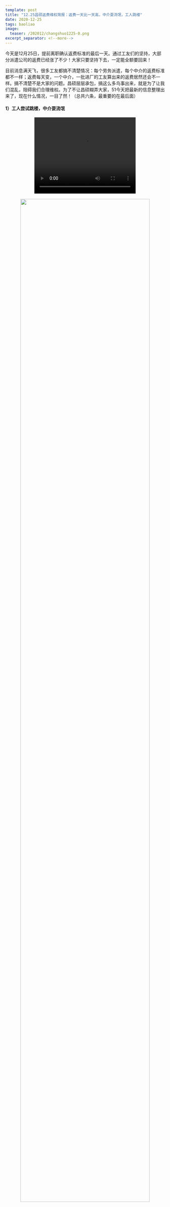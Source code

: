 ```yaml
---
template: post
title: "12.25昌硕返费维权简报：返费一天比一天高，中介耍流氓，工人跳楼"
date: 2020-12-25
tags: baoliao
image:
  teaser: /202012/changshuo1225-0.png
excerpt_separator: <!--more-->
---
```


今天是12月25日，提前离职确认返费标准的最后一天。通过工友们的坚持，大部分派遣公司的返费已经涨了不少！大家只要坚持下去，一定能全额要回来！

<!--more-->

目前消息满天飞，很多工友都搞不清楚情况：每个劳务派遣，每个中介的返费标准都不一样；返费每天变，一个中介，一批进厂的工友算出来的返费居然还会不一样。搞不清楚不是大家的问题。昌硕层层承包，搞这么多鸟事出来，就是为了让我们混乱，阻碍我们合理维权。为了不让昌硕糊弄大家，51今天把最新的信息整理出来了，现在什么情况，一目了然！（总共六条，最重要的在最后面）


#### 1）工人尝试跳楼，中介耍流氓

<div style="text-align:center">
<video width="320" height="240" controls>
  <source src="/videos/changshuo1225-1.mp4" type="video/mp4">
哎呀！你的浏览器不支持视频播放。
</video>
</div><br>

<div style="text-align:center"><img src="/images/202012/changshuo1225-1.png" width="90%"></div>
<div style="text-align:center"><img src="/images/202012/changshuo1225-1-1.jpg" width="90%"></div>

网传视频显示有工人跳楼。目前不确定是昌硕还是世硕，还是两地都有。**如果有人了解详情请联系51爆料！（文末扫码加小编）**

<div style="text-align:center"><img src="/images/202012/changshuo1225-2.png" width="90%"></div>

也有工人被中介刁难，如果遇到类似情况，也同样欢迎向51爆料！



#### 2）返费一天比一天高！提早签的工友们吃亏了！

工友们经过几天跟昌硕和劳务派遣来回折腾，发现每天答应给的返费不一样。 *有一些人签了，发现第二天就涨了2000。*早早签了的就吃大亏了！咱们应该意识到，他们一批一批处理，就是想分化大家，欺骗一部分人先离开，退出维权的队伍。实际上，这个返费他们给得起，他们只是不想给（昌硕的年报显示昌硕去年给屁事没干的股东发了约26亿人民币），能多坑工人几百块钱，他们就耍尽手段去坑。但是工人这么多，昌硕惹不起，只要工友们坚持不放弃，返费一定能要回来。

<div style="text-align:center"><img src="/images/202012/changshuo1225-3.png" width="90%"></div><br>
<div style="text-align:center"><img src="/images/202012/changshuo1225-4.png" width="90%"></div>
<div style="text-align:center"><img src="/images/202012/changshuo1225-5.png" width="90%"></div>


#### 3）一个中介，一批进厂，算出来的反费不一样？

这几天去确认返费也有工友发现，明明是一个中介，一批进厂的，算出来的返费怎么就不一样了？51 怀疑这又是昌硕分化工人的手段。 **如果有哪位工友了解情况，请联系51爆料。**


#### 4）什么样的证据算数还有争议

目前，很多没有盖章返费单的工友都在发愁，怎么找证据证明中介承诺的返费标准呢？有一些工友是把返费单搞丢了，但大部分人没有是因为黑中介压根没有提供正式单据，早早就铺好了他们拖欠返费的路！ **但没有返费单的工友们不要沮丧，什么东西算合格的证据还有得争论。比如有中介说，进厂时的招聘告示也算数。而且，中介宣传的返费标准本来就是公开的，据工友的说法，中介的返费标准早就上报昌硕了。昌硕还说“要证据”有耍赖的嫌疑。**

<div style="text-align:center"><img src="/images/202012/changshuo1225-6.jpg" width="90%"></div>
<div style="text-align:center"><img src="/images/202012/changshuo1225-7.png" width="90%"></div>

那么，没有返费单，或者证据不被承认的工友怎么办呢？ **51建议大家先联系跟自己同批进厂的工友，看看其他人保留了什么返费标准的证据。即使没有正式盖章的单据，微信聊天、招聘启示等证据也要收集！**大家把证据合到一起，证据越多越好，一起去找厂方谈，坚持所有人得到同样的待遇。一批进厂本来就一个标准，如果30个人的聊天记录都可以证明返费标准是15000，昌硕没有任何原因再推脱，一批人都必须一起解决，否则纯粹是耍赖。

工友们也可以把返费标准的证据发给51（文末扫码加小编），51统一收集和曝光，供其他工友参考。

**提醒：发凭证请掩盖个人信息，包括姓名、身份证号码和电话。请说明你是哪个中介，哪个劳务派遣公司，哪一批进厂的。**


#### 5）昌硕昨天出新返费方案，按中介标准的90%计算

昨天，昌硕的各种群里开始广传这条消息：

<div style="text-align:center"><img src="/images/202012/changshuo1225-8.png" width="90%"></div>

同时，中介得到这个消息之后，态度就突然变了。昨天还在警告大家如果离职，后果自负，今天得知如果工人提前离职他们也能提前拿钱就反过来告诉工人如果不提前离职，后面出事不能怪他们。

<div style="text-align:center"><img src="/images/202012/changshuo1225-9.png" width="90%"></div>

今天的新政策提高了工友们的返费标准。这个方案看似是参考《保障农民工工资支付条例》的建筑行业多层承包工资保障措施设计的，等于昌硕需要为员工的返费负责，包括中介承诺的那部分。**大家要记得，这个新政策是大家斗争的成果！**

<div style="text-align:center"><img src="/images/202012/changshuo1225-10.png" width="90%"></div>

**但同时，工友们千万不要放松警惕。**首先，51去看了一遍昌硕的公众号，没有看到昌硕出相应的正式文件。

<div style="text-align:center"><img src="/images/202012/changshuo1225-11.png" width="90%"></div>

其次，为什么是90%而不是100%呢？昌硕不缺钱（去年税后净利润42亿人民币），干嘛无缘无故扣掉工人10%的返费？

最后，工友们也必须切记，昌硕是有专业法务团队的，放松警惕很可能会掉入另一个坑。 **昌硕可能在证据要求上给工友设各种障碍，也大可能会拒绝按照这个新方式处理已经签名接受低返费标准的工友。**昌硕现在是面上妥协，实际会把坑藏的更深。

<div style="text-align:center"><img src="/images/202012/changshuo1225-12.png" width="90%"></div>

工友们只需要记得一条道理：不要被昌硕的漂亮说法骗过去了，工友的返费一分不能少，90%也不行，所有人的都不能少， **不只是那些有盖章凭据的。**只要大家团结不放弃，返费一定能全额要回来！


#### 6）昆山世硕返费工加入维权！昌硕工友分头讨要返费！26号早上8:30聚集到昌硕5号门，大家别忘了！

昨天，一个25号早上8:30聚集到10号门的消息被误以为是昌硕的维权号召，导致很多工友迷惑，上海昌硕哪儿有10号门？实际上，这个通知是昆山世硕的工友们发出来的。

世硕的工友们也被少算了返费：12000元降到10000元了！昌硕还想骗大家过去那边，世硕也同样不给返费，还去干嘛！可见这不是真的为了给工友们加班，而是为了分化工人。（世硕还是当时扔证件侮辱工人的工厂，把工人当做狗，谁还愿意去？！）

<div style="text-align:center"><img src="/images/202012/changshuo1225-13.png" width="90%"></div>
<div style="text-align:center"><img src="/images/202012/changshuo1225-14.png" width="90%"><br>世硕的维权信息没有写明厂名转到昌硕群里，今天早上有昌硕工友在到处找十号门吗？</div>

因为世硕和昌硕的消息有重叠，有很多人搞不清楚昌硕25号到底有没有维权活动，到哪个门聚集。最后，25号早上，一批工友聚集到昌硕的5号门，一批工友到了九栋派遣员工综合服务处，消息混乱，导致两地聚集的人都不多。**请大家切记并通知身边的工友：大家商量出来的维权时间是12月26日早上8:30，昌硕5号门，大家不要搞混了！**

<div style="text-align:center">
<video width="320" height="240" controls>
  <source src="/videos/changshuo1225-3.mp4" type="video/mp4">
哎呀！你的浏览器不支持视频播放。
</video>
</div><br>

<div style="text-align:center">
<video width="320" height="240" controls>
  <source src="/videos/changshuo1225-4.mp4" type="video/mp4">
哎呀！你的浏览器不支持视频播放。
</video>
</div><br>

<div style="text-align:center"><img src="/images/202012/changshuo1225-15.jpg" width="90%"></div>

今天早上，五号门早上6:30已经到了大量井车，明天肯定也会有同样的现象。可见当地已经在准备帮助昌硕暴力维稳。但工友们不用害怕这些辅井。大家要的是自己的工资，干活拿钱，天经地义！工友们人多力量大，不需要怕这些狗腿子！工友们的返费一分不能少！

<div style="text-align:center"><img src="/images/202012/changshuo1225-16.jpg" width="90%"><br>工友们，咱们一起反抗马云主义！</div>




